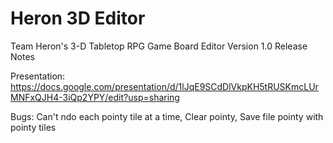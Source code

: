 # Heron 3D Editor
Team Heron's 3-D Tabletop RPG Game Board Editor
Version 1.0 Release Notes

Presentation: https://docs.google.com/presentation/d/1lJqE9SCdDlVkpKH5tRUSKmcLUrMNFxQJH4-3iQp2YPY/edit?usp=sharing

Bugs: Can't ndo each pointy tile at a time,
      Clear pointy,
      Save file pointy with pointy tiles
